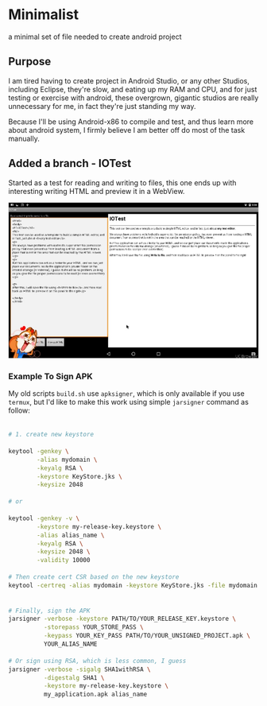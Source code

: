 # Minimalist

a minimal set of file needed to create android project

## Purpose

I am tired having to create project in Android Studio, or any other Studios, including Eclipse, they're slow, and eating up my RAM and CPU,
and for just testing or exercise with android, these overgrown, gigantic studios are really unnecessary for me, in fact they're just standing my way.

Because I'll be using Android-x86 to compile and test, and thus learn more about android system, I firmly believe I am better off do most of the task manually.

## Added a branch - IOTest

Started as a test for reading and writing to files, this one ends up with interesting writing HTML and preview it in a WebView.

![With little works we can make a simple HTML editor](Screenshots/TMPDOODLE1488071147848.jpg)

### Example To Sign APK

My old scripts `build.sh` use `apksigner`, which is only available if you use `termux`,
but I'd like to make this work using simple `jarsigner` command as follow:


```bash

# 1. create new keystore 

keytool -genkey \
        -alias mydomain \
        -keyalg RSA \
        -keystore KeyStore.jks \
        -keysize 2048 

# or

keytool -genkey -v \
        -keystore my-release-key.keystore \
        -alias alias_name \
        -keyalg RSA \
        -keysize 2048 \
        -validity 10000

# Then create cert CSR based on the new keystore
keytool -certreq -alias mydomain -keystore KeyStore.jks -file mydomain.csr


# Finally, sign the APK
jarsigner -verbose -keystore PATH/TO/YOUR_RELEASE_KEY.keystore \
          -storepass YOUR_STORE_PASS \
          -keypass YOUR_KEY_PASS PATH/TO/YOUR_UNSIGNED_PROJECT.apk \
          YOUR_ALIAS_NAME

# Or sign using RSA, which is less common, I guess
jarsigner -verbose -sigalg SHA1withRSA \
          -digestalg SHA1 \
          -keystore my-release-key.keystore \
          my_application.apk alias_name

```

